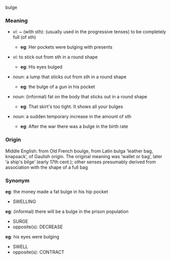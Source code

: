 bulge
### Meaning
+ _vi_: ~ (with sth): (usually used in the progressive tenses) to be completely full (of sth)
	+ __eg__: Her pockets were bulging with presents
+ _vi_: to stick out from sth in a round shape
	+ __eg__: His eyes bulged

+ _noun_: a lump that sticks out from sth in a round shape
	+ __eg__: the bulge of a gun in his pocket
+ _noun_: (informal) fat on the body that sticks out in a round shape
	+ __eg__: That skirt's too tight. It shows all your bulges
+ _noun_: a sudden temporary increase in the amount of sth
	+ __eg__: After the war there was a bulge in the birth rate
### Origin

Middle English: from Old French boulge, from Latin bulga ‘leather bag, knapsack’, of Gaulish origin. The original meaning was ‘wallet or bag’, later ‘a ship's bilge’ (early 17th cent.); other senses presumably derived from association with the shape of a full bag

### Synonym

__eg__: the money made a fat bulge in his hip pocket

+ SWELLING

__eg__: (informal) there will be a bulge in the prison population

+ SURGE
+ opposite(s): DECREASE

__eg__: his eyes were bulging

+ SWELL
+ opposite(s): CONTRACT


